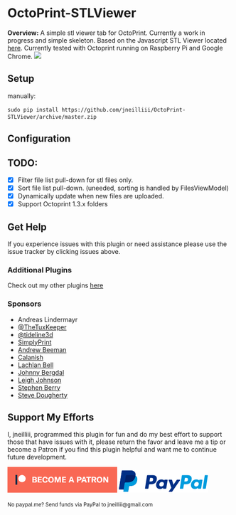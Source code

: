 # OctoPrint-STLViewer

**Overview:** A simple stl viewer tab for OctoPrint. Currently a work in progress and simple skeleton.  Based on the Javascript STL Viewer located [here](https://code.google.com/p/jsc3d/). Currently tested with Octoprint running on Raspberry Pi and Google Chrome.
<img src="https://raw.githubusercontent.com/jneilliii/Octoprint-STLViewer/master/screenshot.jpg">
## Setup

manually:

    sudo pip install https://github.com/jneilliii/OctoPrint-STLViewer/archive/master.zip

## Configuration

## TODO:
* [x] Filter file list pull-down for stl files only.
* [x] Sort file list pull-down. (uneeded, sorting is handled by FilesViewModel)
* [x] Dynamically update when new files are uploaded.
* [x] Support Octoprint 1.3.x folders

## Get Help

If you experience issues with this plugin or need assistance please use the issue tracker by clicking issues above.

### Additional Plugins

Check out my other plugins [here](https://plugins.octoprint.org/by_author/#jneilliii)

### Sponsors
- Andreas Lindermayr
- [@TheTuxKeeper](https://github.com/thetuxkeeper)
- [@tideline3d](https://github.com/tideline3d/)
- [SimplyPrint](https://simplyprint.io/)
- [Andrew Beeman](https://github.com/Kiendeleo)
- [Calanish](https://github.com/calanish)
- [Lachlan Bell](https://lachy.io/)
- [Johnny Bergdal](https://github.com/bergdahl)
- [Leigh Johnson](https://github.com/leigh-johnson)
- [Stephen Berry](https://github.com/berrystephenw)
- [Steve Dougherty](https://github.com/Thynix)
## Support My Efforts
I, jneilliii, programmed this plugin for fun and do my best effort to support those that have issues with it, please return the favor and leave me a tip or become a Patron if you find this plugin helpful and want me to continue future development.

[![Patreon](patreon-with-text-new.png)](https://www.patreon.com/jneilliii) [![paypal](paypal-with-text.png)](https://paypal.me/jneilliii)

<small>No paypal.me? Send funds via PayPal to jneilliii&#64;gmail&#46;com</small>
